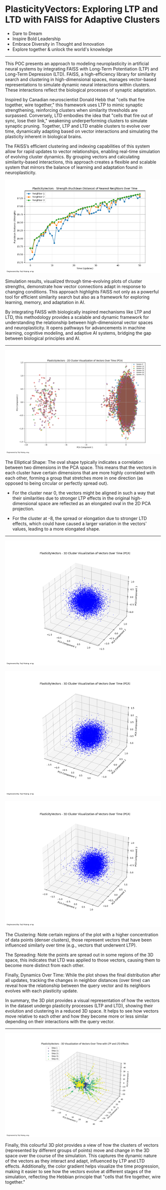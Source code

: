 # PlasticityVectors: Exploring LTP and LTD with FAISS for Adaptive Clusters

- Dare to Dream
- Inspire Bold Leadership
- Embrace Diversity in Thought and Innovation
- Explore together & unlock the world's knowledge

--------------------------------------

This POC presents an approach to modeling neuroplasticity in artificial neural systems by integrating FAISS with Long-Term Potentiation (LTP) and Long-Term Depression (LTD). FAISS, a high-efficiency library for similarity search and clustering in high-dimensional spaces, manages vector-based representations to simulate dynamic neural interactions within clusters. These interactions reflect the biological processes of synaptic adaptation.

Inspired by Canadian neuroscientist Donald Hebb that "cells that fire together, wire together," this framework uses LTP to mimic synaptic strengthening, reinforcing clusters when similarity thresholds are surpassed. Conversely, LTD embodies the idea that "cells that fire out of sync, lose their link," weakening underperforming clusters to simulate synaptic pruning. Together, LTP and LTD enable clusters to evolve over time, dynamically adapting based on vector interactions and simulating the plasticity inherent in biological brains.

The FAISS’s efficient clustering and indexing capabilities of this system allow for rapid updates to vector relationships, enabling real-time simulation of evolving cluster dynamics. By grouping vectors and calculating similarity-based interactions, this approach creates a flexible and scalable system that mirrors the balance of learning and adaptation found in neuroplasticity.

![alt text](image.png)

Simulation results, visualized through time-evolving plots of cluster strengths, demonstrate how vector connections adapt in response to changing conditions. This approach highlights FAISS not only as a powerful tool for efficient similarity search but also as a framework for exploring learning, memory, and adaptation in AI.

By integrating FAISS with biologically inspired mechanisms like LTP and LTD, this methodology provides a scalable and dynamic framework for understanding the relationship between high-dimensional vector spaces and neuroplasticity. It opens pathways for advancements in machine learning, cognitive modeling, and adaptive AI systems, bridging the gap between biological principles and AI.

-----------------------------------------------

![alt text](image-1.png)

The Elliptical Shape: The oval shape typically indicates a correlation between two dimensions in the PCA space. This means that the vectors in each cluster have certain dimensions that are more highly correlated with each other, forming a group that stretches more in one direction (as opposed to being circular or perfectly spread out).

- For the cluster near 0, the vectors might be aligned in such a way that their similarities due to stronger LTP effects in the original high-dimensional space are reflected as an elongated oval in the 2D PCA projection.

- For the cluster at -8, the spread or elongation due to stronger LTD effects, which could have caused a larger variation in the vectors' values, leading to a more elongated shape.

-----------------------------------------------

![alt text](image-2.png)

![alt text](image-3.png)

![alt text](image-4.png)

The Clustering: Note certain regions of the plot with a higher concentration of data points (denser clusters), those represent vectors that have been influenced similarly over time (e.g., vectors that underwent LTP).

The Spreading: Note the points are spread out in some regions of the 3D space, this indicates that LTD was applied to those vectors, causing them to become more distinct from each other.

Finally, Dynamics Over Time: While the plot shows the final distribution after all updates, tracking the changes in neighbor distances (over time) can reveal how the relationship between the query vector and its neighbors evolves with each plasticity update.

In summary, the 3D plot provides a visual representation of how the vectors in the dataset undergo plasticity processes (LTP and LTD), showing their evolution and clustering in a reduced 3D space. It helps to see how vectors move relative to each other and how they become more or less similar depending on their interactions with the query vector.

------------------------------------------

![alt text](image-6.png)

Finally, this colourful 3D plot provides a view of how the clusters of vectors (represented by different groups of points) move and change in the 3D space over the course of the simulation. This captures the dynamic nature of the vectors as they interact and adapt, influenced by LTP and LTD effects. Additionally, the color gradient helps visualize the time progression, making it easier to see how the vectors evolve at different stages of the simulation, reflecting the Hebbian principle that "cells that fire together, wire together." 
